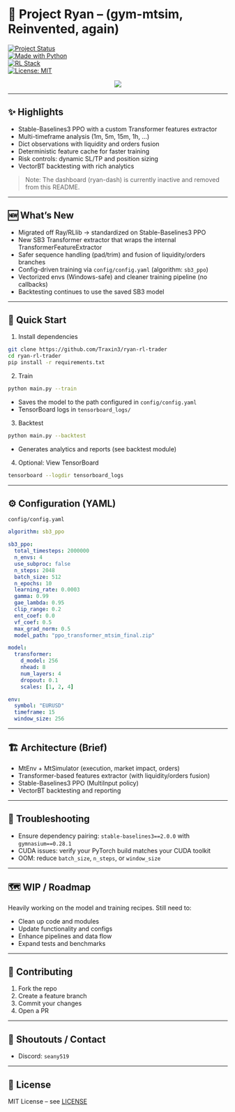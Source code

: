 # 🚀 Project Ryan – (gym-mtsim, Reinvented, again)

[![Project Status](https://img.shields.io/badge/Status-🚧_In_Development-orange?style=for-the-badge)]()  
[![Made with Python](https://img.shields.io/badge/Python-3.12-blue?style=for-the-badge&logo=python)]()  
[![RL Stack](https://img.shields.io/badge/Stable--Baselines3-PPO-3C91E6?style=for-the-badge)]()  
[![License: MIT](https://img.shields.io/badge/License-MIT-green?style=for-the-badge)]()

<p align="center">
  <img src="https://readme-typing-svg.herokuapp.com?size=24&duration=4000&pause=1000&color=00FFD1&center=true&vCenter=true&width=700&lines=🤖+Reinforcement+Learning+Trading;🧠+Stable-Baselines3+PPO+%2B+Transformer;📊+Backtesting+%26+Research" />
</p>

---

## ✨ Highlights

- Stable-Baselines3 PPO with a custom Transformer features extractor
- Multi-timeframe analysis (1m, 5m, 15m, 1h, ...)
- Dict observations with liquidity and orders fusion
- Deterministic feature cache for faster training
- Risk controls: dynamic SL/TP and position sizing
- VectorBT backtesting with rich analytics

> Note: The dashboard (ryan-dash) is currently inactive and removed from this README.

---

## 🆕 What’s New

- Migrated off Ray/RLlib → standardized on Stable-Baselines3 PPO
- New SB3 Transformer extractor that wraps the internal TransformerFeatureExtractor
- Safer sequence handling (pad/trim) and fusion of liquidity/orders branches
- Config-driven training via `config/config.yaml` (algorithm: `sb3_ppo`)
- Vectorized envs (Windows-safe) and cleaner training pipeline (no callbacks)
- Backtesting continues to use the saved SB3 model

---

## 🚀 Quick Start

1) Install dependencies
```bash
git clone https://github.com/Traxin3/ryan-rl-trader
cd ryan-rl-trader
pip install -r requirements.txt
```

2) Train
```bash
python main.py --train
```
- Saves the model to the path configured in `config/config.yaml`
- TensorBoard logs in `tensorboard_logs/`

3) Backtest
```bash
python main.py --backtest
```
- Generates analytics and reports (see backtest module)

4) Optional: View TensorBoard
```bash
tensorboard --logdir tensorboard_logs
```

---

## ⚙️ Configuration (YAML)

`config/config.yaml`
```yaml
algorithm: sb3_ppo

sb3_ppo:
  total_timesteps: 2000000
  n_envs: 4
  use_subproc: false
  n_steps: 2048
  batch_size: 512
  n_epochs: 10
  learning_rate: 0.0003
  gamma: 0.99
  gae_lambda: 0.95
  clip_range: 0.2
  ent_coef: 0.0
  vf_coef: 0.5
  max_grad_norm: 0.5
  model_path: "ppo_transformer_mtsim_final.zip"

model:
  transformer:
    d_model: 256
    nhead: 8
    num_layers: 4
    dropout: 0.1
    scales: [1, 2, 4]

env:
  symbol: "EURUSD"
  timeframe: 15
  window_size: 256
```

---

## 🏗 Architecture (Brief)

- MtEnv + MtSimulator (execution, market impact, orders)
- Transformer-based features extractor (with liquidity/orders fusion)
- Stable-Baselines3 PPO (MultiInput policy)
- VectorBT backtesting and reporting

---

## 🧪 Troubleshooting

- Ensure dependency pairing: `stable-baselines3==2.0.0` with `gymnasium==0.28.1`
- CUDA issues: verify your PyTorch build matches your CUDA toolkit
- OOM: reduce `batch_size`, `n_steps`, or `window_size`

---

## 🗺️ WIP / Roadmap

Heavily working on the model and training recipes. Still need to:
- Clean up code and modules
- Update functionality and configs
- Enhance pipelines and data flow
- Expand tests and benchmarks

---

## 🤝 Contributing

1. Fork the repo
2. Create a feature branch
3. Commit your changes
4. Open a PR

---

## 📣 Shoutouts / Contact

- Discord: `seany519`

---

## 📜 License

MIT License – see [LICENSE](LICENSE)
